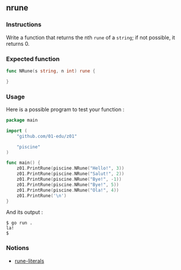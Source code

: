 ## nrune

### Instructions

Write a function that returns the nth `rune` of a `string`;  if not possible, it returns 0.


### Expected function

```go
func NRune(s string, n int) rune {

}
```

### Usage

Here is a possible program to test your function :

```go
package main

import (
	"github.com/01-edu/z01"

	"piscine"
)

func main() {
	z01.PrintRune(piscine.NRune("Hello!", 3))
	z01.PrintRune(piscine.NRune("Salut!", 2))
	z01.PrintRune(piscine.NRune("Bye!", -1))
	z01.PrintRune(piscine.NRune("Bye!", 5))
	z01.PrintRune(piscine.NRune("Ola!", 4))
	z01.PrintRune('\n')
}
```

And its output :

```console
$ go run .
la!
$
```

### Notions

- [rune-literals](https://golang.org/ref/spec#Rune_literals)
